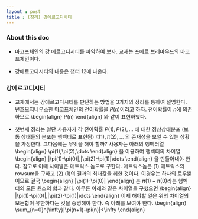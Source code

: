 ```yaml
---
layout : post 
title : (정리) 강에르고디시티 
---
```


### About this doc

- 마코프체인의 강 에르고디시티를 파악하여 보자. 교재는 프에르 브레마우드의 마코프체인이다. 

- 강에르고디시티의 내용은 챕터 12에 나온다.  

### 강에르고디시티 

- 교재에서는 강에르고디시티를 판단하는 방법을 3가지의 정리를 통하여 설명한다. 넌호모지니우스한 마코프체인의 전이확률을 $P(n)$이라고 하자. 전이확률이 $n$에 의존하므로 
\begin{align}
P(n)
\end{align}
와 같이 표현하였다. 

- 첫번째 정리는 일단 사용자가 각 전이확률 $P(1),P(2),\dots$ 에 대한 정상상태분포 (보통 상태들의 분포는 행벡터로 표현됨) $\pi(1),\pi(2),\dots$ 의 존재성을 보일 수 있는 상황을 가정한다. 그다음에는 무엇을 해야 할까? 사용자는 아래의 행벡터열 
\begin{align}
\pi(1),\pi(2),\dots
\end{align}
을 이용하여 행벡터의 차이열 
\begin{align}
\|\pi(1)-\pi(0)\|,\|\pi(2)-\pi(1)\|\dots
\end{align}
을 만들어내야 한다. 참고로 이때 차이열은 매트릭스 놈으로 구한다. 매트릭스놈은 (1) 매트릭스의 rowsum을 구하고 (2) (1)의 결과의 최대값을 취한 것이다. 이경우는 하나의 로우뿐이므로 결국 
\begin{align}
\|\pi(1)-\pi(0)\|
\end{align}
는 $\pi(1)-\pi(0)$라는 행벡터의 모든 원소의 합과 같다. 아무튼 아래와 같은 차이열을 구했으면 
\begin{align}
\|\pi(1)-\pi(0)\|,\|\pi(2)-\pi(1)\|\dots
\end{align}
이제 해야할 일은 위의 차이열의 모든합이 유한하다는 것을 증명해야 한다. 즉 아래를 보여야 한다. 
\begin{align}
\sum_{n=0}^{\infty}\|\pi(n+1)-\pi(n)\|<\infty
\end{align}
